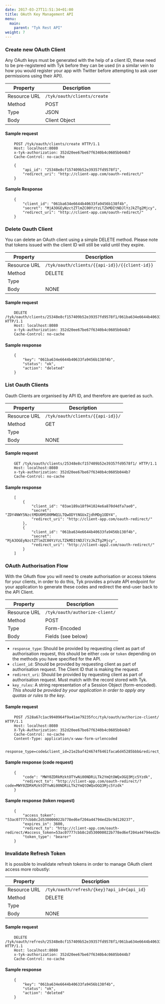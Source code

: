 ```yaml
---
date: 2017-03-27T11:51:34+01:00
title: OAuth Key Management API
menu:
  main:
    parent: "Tyk Rest API"
weight: 7 
---
```


### Create new OAuth Client

Any OAuth keys must be generated with the help of a client ID, these need to be pre-registered with Tyk before they can be used (in a similar vein to how you would register your app with Twitter before attempting to ask user permissions using their API).

| **Property** | **Description**             |
| ------------ | --------------------------- |
| Resource URL | `/tyk/oauth/clients/create` |
| Method       | POST                        |
| Type         | JSON                        |
| Body         | Client Object               |

#### Sample request

```{.copyWrapper}
    POST /tyk/oauth/clients/create HTTP/1.1
    Host: localhost:8080
    x-tyk-authorization: 352d20ee67be67f6340b4c0605b044b7
    Cache-Control: no-cache
    
    {
        "api_id": "25348e8cf157409b52e39357fd9578f1",
        "redirect_uri": "http://client-app.com/oauth-redirect/"
    }
```

#### Sample Response

```
    {
        "client_id": "061ba634e6644b40633fa9456b138f4b",
        "secret": "MjA3OGEyNzctZTlmZC00YzYzLTZkMDItNDJlYzJkZTg2Mjcy",
        "redirect_uri": "http://client-app.com/oauth-redirect/"
    }
```

### Delete Oauth Client

You can delete an OAuth client using a simple DELETE method. Please note that tokens issued with the client ID will still be valid until they expire.

| **Property** | **Description**                               |
| ------------ | --------------------------------------------- |
| Resource URL | `/tyk/oauth/clients/{{api-id}}/{{client-id}}` |
| Method       | DELETE                                        |
| Type         |                                               |
| Body         | NONE                                          |

#### Sample request

```{.copyWrapper}
    DELETE /tyk/oauth/clients/25348e8cf157409b52e39357fd9578f1/061ba634e6644b40633fa9456b138f4b HTTP/1.1
    Host: localhost:8080
    x-tyk-authorization: 352d20ee67be67f6340b4c0605b044b7
    Cache-Control: no-cache
```

#### Sample response

```
    {
        "key": "061ba634e6644b40633fa9456b138f4b",
        "status": "ok",
        "action": "deleted"
    }
```

### List Oauth Clients

Oauth Clients are organised by API ID, and therefore are queried as such.

| **Property** | **Description**                  |
| ------------ | -------------------------------- |
| Resource URL | `/tyk/oauth/clients/{{api-id}}/` |
| Method       | GET                              |
| Type         |                                  |
| Body         | NONE                             |

#### Sample request

```{.copyWrapper}
    GET /tyk/oauth/clients/25348e8cf157409b52e39357fd9578f1/ HTTP/1.1
    Host: localhost:8080
    x-tyk-authorization: 352d20ee67be67f6340b4c0605b044b7
    Cache-Control: no-cache
```

#### Sample response

```
    [
        {
            "client_id": "03ae189a18f941024e6a870d4dfa7ae0",
            "secret": "ZDY4NWY5NzctMDU0MS00MWQ1LTQwODYtNGUxZjdhMDg1ODY4",
            "redirect_uri": "http://client-app.com/oauth-redirect/"
        },
        {
            "client_id": "061ba634e6644b40633fa9456b138f4b",
            "secret": "MjA3OGEyNzctZTlmZC00YzYzLTZkMDItNDJlYzJkZTg2Mjcy",
            "redirect_uri": "http://client-app2.com/oauth-redirect/"
        }
    ]
```

### OAuth Authorisation Flow

With the OAuth flow you will need to create authorisation or access tokens for your clients, in order to do this, Tyk provides a private API endpoint for your application to generate these codes and redirect the end-user back to the API Client.

| **Property** | **Description**                |
| ------------ | ------------------------------ |
| Resource URL | `/tyk/oauth/authorize-client/` |
| Method       | POST                           |
| Type         | Form-Encoded                   |
| Body         | Fields (see below)             |

* `response_type`: Should be provided by requesting client as part of authorisation request, this should be either `code` or `token` depending on the methods you have specified for the API.
* `client_id`: Should be provided by requesting client as part of authorisation request. The Client ID that is making the request.
* `redirect_uri`: Should be provided by requesting client as part of authorisation request. Must match with the record stored with Tyk.
* `key_rules`: A string representation of a Session Object (form-encoded). *This should be provided by your application in order to apply any quotas or rules to the key*.

#### Sample request

```{.copyWrapper}
    POST /528a67c1ac9940964f9a41ae79235fcc/tyk/oauth/authorize-client/ HTTP/1.1
    Host: localhost:8080
    X-Tyk-Authorization: 352d20ee67be67f6340b4c0605b044b7
    Cache-Control: no-cache
    Content-Type: application/x-www-form-urlencoded
    
    response_type=code&client_id=21e2baf424674f6461faca6d45285bbb&redirect_uri=http%3A%2F%2Foauth.com%2Fredirect&key_rules=%7B+++++%22allowance%22%3A+999%2C+++++%22rate%22%3A+1000%2C+++++%22per%22%3A+60%2C+++++%22expires%22%3A+0%2C+++++%22quota_max%22%3A+-1%2C+++++%22quota_renews%22%3A+1406121006%2C+++++%22quota_remaining%22%3A+0%2C+++++%22quota_renewal_rate%22%3A+60%2C+++++%22access_rights%22%3A+%7B+++++++++%22528a67c1ac9940964f9a41ae79235fcc%22%3A+%7B+++++++++++++%22api_name%22%3A+%22OAuth+Test+API%22%2C+++++++++++++%22api_id%22%3A+%22528a67c1ac9940964f9a41ae79235fcc%22%2C+++++++++++++%22versions%22%3A+%5B+++++++++++++++++%22Default%22+++++++++++++%5D+++++++++%7D+++++%7D%2C+++++%22org_id%22%3A+%2253ac07777cbb8c2d53000002%22+%7D
```

#### Sample response (code request)

```
    {
        "code": "MWY0ZDRkMzktOTYwNi00NDRiLTk2YmQtOWQxOGQ3Mjc5Yzdk",
        "redirect_to": "http://client-app.com/oauth-redirect/?code=MWY0ZDRkMzktOTYwNi00NDRiLTk2YmQtOWQxOGQ3Mjc5Yzdk"
    }
```

#### Sample response (token request)

```
    {
        "access_token": "53ac07777cbb8c2d530000022b778ed6ef204a44794ed2bc9d120237",
        "expires_in": 3600,
        "redirect_to": "http://client-app.com/oauth-redirect/#access_token=53ac07777cbb8c2d530000022b778ed6ef204a44794ed2bc9d120237&expires_in=3600&token_type=bearer",
        "token_type": "bearer"
    }
```

### Invalidate Refresh Token

It is possible to invalidate refresh tokens in order to manage OAuth client access more robustly:

| **Property** | **Description**                            |
| ------------ | ------------------------------------------ |
| Resource URL | `/tyk/oauth/refresh/{key}?api_id={api_id}` |
| Method       | DELETE                                     |
| Type         |                                            |
| Body         | NONE                                       |

#### Sample request
```{.copyWrapper}
    DELETE /tyk/oauth/refresh/25348e8cf157409b52e39357fd9578f1/061ba634e6644b40633fa9456b138f4b HTTP/1.1
    Host: localhost:8080
    x-tyk-authorization: 352d20ee67be67f6340b4c0605b044b7
    Cache-Control: no-cache
```

#### Sample response
```
    {
        "key": "061ba634e6644b40633fa9456b138f4b",
        "status": "ok",
        "action": "deleted"
    }
```
